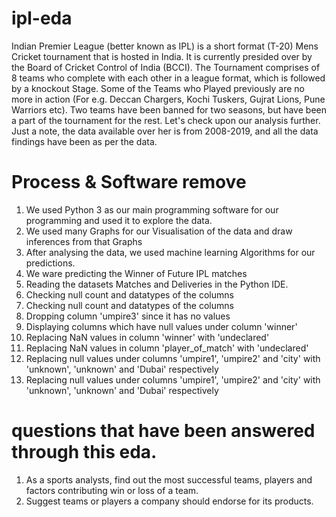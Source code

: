 # ipl-eda
Indian Premier League (better known as IPL) is a short format (T-20) Mens Cricket tournament that is hosted in India. It is currently presided over by the Board of Cricket Control of India (BCCI). The Tournament comprises of 8 teams who complete with each other in a league format, which is followed by a knockout Stage. Some of the Teams who Played previously are no more in action (For e.g. Deccan Chargers, Kochi Tuskers, Gujrat Lions, Pune Warriors etc). Two teams have been banned for two seasons, but have been a part of the tournament for the rest. Let's check upon our analysis further. Just a note, the data available over her is from 2008-2019, and all the data findings have been as per the data.
# Process & Software remove
1. We used Python 3 as our main programming software for our programming and used it to explore the data.
2. We used many Graphs for our Visualisation of the data and draw inferences from that Graphs
3. After analysing the data, we used machine learning Algorithms for our predictions.
4. We ware predicting the Winner of Future IPL matches
5. Reading the datasets Matches and Deliveries in the Python IDE.
6. Checking null count and datatypes of the columns
7. Checking null count and datatypes of the columns
8. Dropping column 'umpire3' since it has no values
9. Displaying columns which have null values under column 'winner'
10. Replacing NaN values in column 'winner' with 'undeclared'
11. Replacing NaN values in column 'player_of_match' with 'undeclared'
12. Replacing null values under columns 'umpire1', 'umpire2' and 'city' with 'unknown', 'unknown' and 'Dubai' respectively
13. Replacing null values under columns 'umpire1', 'umpire2' and 'city' with 'unknown', 'unknown' and 'Dubai' respectively
# questions that have been answered through this eda.
1. As a sports analysts, find out the most successful teams, players and factors contributing win or loss of a team.
2. Suggest teams or players a company should endorse for its products.
